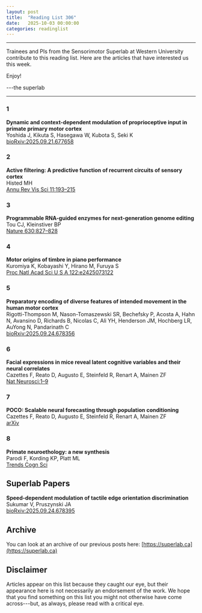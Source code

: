 ```yaml
---
layout: post
title:  "Reading List 306"
date:   2025-10-03 00:00:00
categories: readinglist
---
```


---


Trainees and PIs from the Sensorimotor Superlab at Western University contribute to this reading list. Here are the articles that have interested us this week.  

Enjoy!  

---the superlab

---

### 1
**Dynamic and context-dependent modulation of proprioceptive input in primate primary motor cortex**  
Yoshida J, Kikuta S, Hasegawa W, Kubota S, Seki K  
[bioRxiv:2025.09.21.677658](https://www.biorxiv.org/content/10.1101/2025.09.21.677658v1.abstract)

### 2
**Active filtering: A predictive function of recurrent circuits of sensory cortex**  
Histed MH  
[Annu Rev Vis Sci 11:193–215](http://dx.doi.org/10.1146/annurev-vision-101922-041523)

### 3
**Programmable RNA-guided enzymes for next-generation genome editing**  
Tou CJ, Kleinstiver BP  
[Nature 630:827–828](http://dx.doi.org/10.1038/d41586-024-01461-2)

### 4
**Motor origins of timbre in piano performance**  
Kuromiya K, Kobayashi Y, Hirano M, Furuya S  
[Proc Natl Acad Sci U S A 122:e2425073122](http://dx.doi.org/10.1073/pnas.2425073122)

### 5
**Preparatory encoding of diverse features of intended movement in the human motor cortex**  
Rigotti-Thompson M, Nason-Tomaszewski SR, Bechefsky P, Acosta A, Hahn N, Avansino D, Richards B, Nicolas C, Ali YH, Henderson JM, Hochberg LR, AuYong N, Pandarinath C  
[bioRxiv:2025.09.24.678356](https://www.biorxiv.org/content/10.1101/2025.09.24.678356v1.abstract)

### 6
**Facial expressions in mice reveal latent cognitive variables and their neural correlates**  
Cazettes F, Reato D, Augusto E, Steinfeld R, Renart A, Mainen ZF  
[Nat Neurosci:1–9](http://dx.doi.org/10.1038/s41593-025-02071-5)

### 7
**POCO: Scalable neural forecasting through population conditioning**  
Cazettes F, Reato D, Augusto E, Steinfeld R, Renart A, Mainen ZF  
[arXiv](http://arxiv.org/abs/2506.14957)

### 8
**Primate neuroethology: a new synthesis**  
Parodi F, Kording KP, Platt ML  
[Trends Cogn Sci](http://dx.doi.org/10.1016/j.tics.2025.09.002)


## Superlab Papers

**Speed-dependent modulation of tactile edge orientation discrimination**  
Sukumar V, Pruszynski JA  
[bioRxiv:2025.09.24.678395](https://www.biorxiv.org/content/10.1101/2025.09.24.678395v1.abstract)


## Archive
You can look at an archive of our previous posts here: [https://superlab.ca](https://superlab.ca)


## Disclaimer
Articles appear on this list because they caught our eye, but their appearance here is not necessarily an endorsement of the work. We hope that you find something on this list you might not otherwise have come across---but, as always, please read with a critical eye.
